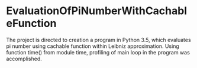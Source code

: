 # EvaluationOfPiNumberWithCachableFunction
The project is directed to creation a program in Python 3.5, which evaluates pi number using cachable function within Leibniz approximation. Using function time() from module time, profiling of main loop in the program was accomplished.
